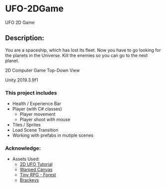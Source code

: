 # UFO-2DGame
UFO 2D Game

## Description:
You are a spaceship, which has lost its fleet. Now you have to go looking for the planets in the Universe. 
Kill the enemies so you can go to the next planet.

2D Computer Game
Top-Down View 

Unity 2019.3.9f1

### This project includes
* Health / Experience Bar
* Player (with C# classes)
	* Player movement
	* Player shoot with mouse
* Tiles / Sprites
* Load Scene Transition
* Working with prefabs in mutiple scenes

### Acknowledge:

* Assets Used:
	* [2D UFO Tutorial](https://assetstore.unity.com/packages/essentials/tutorial-projects/2d-ufo-tutorial-52143)
	* [Warped Canvas](https://assetstore.unity.com/packages/2d/characters/warped-caves-103250)
	* [Tiny  RPG - Forest](https://assetstore.unity.com/packages/2d/characters/tiny-rpg-forest-114685)
	* [Brackeys](https://www.youtube.com/channel/UCYbK_tjZ2OrIZFBvU6CCMiA)
